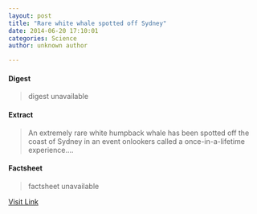 ```yaml
---
layout: post
title: "Rare white whale spotted off Sydney"
date: 2014-06-20 17:10:01
categories: Science
author: unknown author

---
```



#### Digest
>digest unavailable

#### Extract
>An extremely rare white humpback whale has been spotted off the coast of Sydney in an event onlookers called a once-in-a-lifetime experience....

#### Factsheet
>factsheet unavailable

[Visit Link](http://phys.org/news322488025.html)


